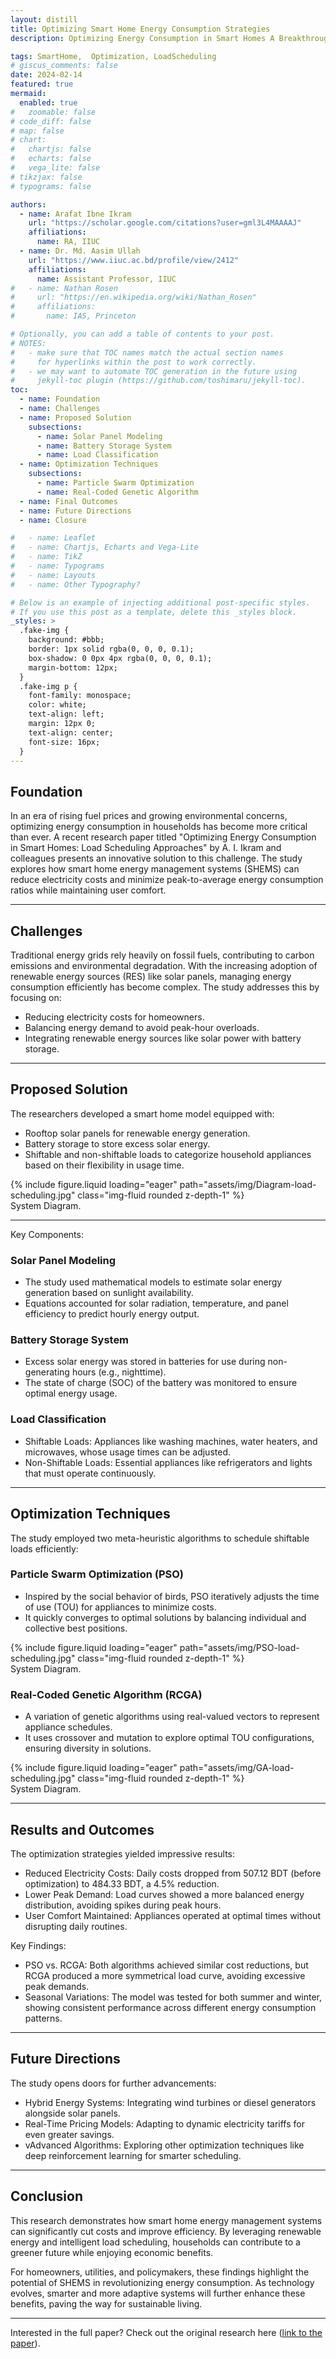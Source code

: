 ```yaml
---
layout: distill
title: Optimizing Smart Home Energy Consumption Strategies
description: Optimizing Energy Consumption in Smart Homes A Breakthrough in Load Scheduling

tags: SmartHome,  Optimization, LoadScheduling
# giscus_comments: false
date: 2024-02-14
featured: true
mermaid:
  enabled: true
#   zoomable: false
# code_diff: false
# map: false
# chart:
#   chartjs: false
#   echarts: false
#   vega_lite: false
# tikzjax: false
# typograms: false

authors:
  - name: Arafat Ibne Ikram
    url: "https://scholar.google.com/citations?user=gml3L4MAAAAJ"
    affiliations:
      name: RA, IIUC
  - name: Dr. Md. Aasim Ullah
    url: "https://www.iiuc.ac.bd/profile/view/2412"
    affiliations:
      name: Assistant Professor, IIUC
#   - name: Nathan Rosen
#     url: "https://en.wikipedia.org/wiki/Nathan_Rosen"
#     affiliations:
#       name: IAS, Princeton

# Optionally, you can add a table of contents to your post.
# NOTES:
#   - make sure that TOC names match the actual section names
#     for hyperlinks within the post to work correctly.
#   - we may want to automate TOC generation in the future using
#     jekyll-toc plugin (https://github.com/toshimaru/jekyll-toc).
toc:
  - name: Foundation
  - name: Challenges
  - name: Proposed Solution
    subsections:
      - name: Solar Panel Modeling
      - name: Battery Storage System
      - name: Load Classification
  - name: Optimization Techniques
    subsections:
      - name: Particle Swarm Optimization
      - name: Real-Coded Genetic Algorithm
  - name: Final Outcomes
  - name: Future Directions
  - name: Closure

#   - name: Leaflet
#   - name: Chartjs, Echarts and Vega-Lite
#   - name: TikZ
#   - name: Typograms
#   - name: Layouts
#   - name: Other Typography?

# Below is an example of injecting additional post-specific styles.
# If you use this post as a template, delete this _styles block.
_styles: >
  .fake-img {
    background: #bbb;
    border: 1px solid rgba(0, 0, 0, 0.1);
    box-shadow: 0 0px 4px rgba(0, 0, 0, 0.1);
    margin-bottom: 12px;
  }
  .fake-img p {
    font-family: monospace;
    color: white;
    text-align: left;
    margin: 12px 0;
    text-align: center;
    font-size: 16px;
  }
---
```


## Foundation

In an era of rising fuel prices and growing environmental concerns, optimizing energy consumption in households has become more critical than ever. A recent research paper titled "Optimizing Energy Consumption in Smart Homes: Load Scheduling Approaches" by A. I. Ikram and colleagues presents an innovative solution to this challenge. The study explores how smart home energy management systems (SHEMS) can reduce electricity costs and minimize peak-to-average energy consumption ratios while maintaining user comfort.

---

## Challenges

Traditional energy grids rely heavily on fossil fuels, contributing to carbon emissions and environmental degradation. With the increasing adoption of renewable energy sources (RES) like solar panels, managing energy consumption efficiently has become complex. The study addresses this by focusing on:

- Reducing electricity costs for homeowners.
- Balancing energy demand to avoid peak-hour overloads.
- Integrating renewable energy sources like solar power with battery storage.

---

## Proposed Solution

The researchers developed a smart home model equipped with:

- Rooftop solar panels for renewable energy generation.
- Battery storage to store excess solar energy.
- Shiftable and non-shiftable loads to categorize household appliances based on their flexibility in usage time.

<div class="row mt-3">
    <div class="col-sm mt-3 mt-md-0">
        {% include figure.liquid loading="eager" path="assets/img/Diagram-load-scheduling.jpg" class="img-fluid rounded z-depth-1" %}
    </div>
</div>
<div class="caption">
    System Diagram.
</div>

---

Key Components:

### Solar Panel Modeling

- The study used mathematical models to estimate solar energy generation based on sunlight availability.
- Equations accounted for solar radiation, temperature, and panel efficiency to predict hourly energy output.

### Battery Storage System

- Excess solar energy was stored in batteries for use during non-generating hours (e.g., nighttime).
- The state of charge (SOC) of the battery was monitored to ensure optimal energy usage.

### Load Classification

- Shiftable Loads: Appliances like washing machines, water heaters, and microwaves, whose usage times can be adjusted.
- Non-Shiftable Loads: Essential appliances like refrigerators and lights that must operate continuously.

---

## Optimization Techniques

The study employed two meta-heuristic algorithms to schedule shiftable loads efficiently:

### Particle Swarm Optimization (PSO)

- Inspired by the social behavior of birds, PSO iteratively adjusts the time of use (TOU) for appliances to minimize costs.
- It quickly converges to optimal solutions by balancing individual and collective best positions.

<div class="row mt-3">
    <div class="col-sm mt-3 mt-md-0">
        {% include figure.liquid loading="eager" path="assets/img/PSO-load-scheduling.jpg" class="img-fluid rounded z-depth-1" %}
    </div>
</div>
<div class="caption">
    System Diagram.
</div>

### Real-Coded Genetic Algorithm (RCGA)

- A variation of genetic algorithms using real-valued vectors to represent appliance schedules.
- It uses crossover and mutation to explore optimal TOU configurations, ensuring diversity in solutions.

<div class="row mt-3">
    <div class="col-sm mt-3 mt-md-0">
        {% include figure.liquid loading="eager" path="assets/img/GA-load-scheduling.jpg" class="img-fluid rounded z-depth-1" %}
    </div>
</div>
<div class="caption">
    System Diagram.
</div>

---

## Results and Outcomes

The optimization strategies yielded impressive results:

- Reduced Electricity Costs: Daily costs dropped from 507.12 BDT (before optimization) to 484.33 BDT, a 4.5% reduction.
- Lower Peak Demand: Load curves showed a more balanced energy distribution, avoiding spikes during peak hours.
- User Comfort Maintained: Appliances operated at optimal times without disrupting daily routines.

Key Findings:

- PSO vs. RCGA: Both algorithms achieved similar cost reductions, but RCGA produced a more symmetrical load curve, avoiding excessive peak demands.
- Seasonal Variations: The model was tested for both summer and winter, showing consistent performance across different energy consumption patterns.

---

## Future Directions

The study opens doors for further advancements:

- Hybrid Energy Systems: Integrating wind turbines or diesel generators alongside solar panels.
- Real-Time Pricing Models: Adapting to dynamic electricity tariffs for even greater savings.
- vAdvanced Algorithms: Exploring other optimization techniques like deep reinforcement learning for smarter scheduling.

---

## Conclusion

This research demonstrates how smart home energy management systems can significantly cut costs and improve efficiency. By leveraging renewable energy and intelligent load scheduling, households can contribute to a greener future while enjoying economic benefits.

For homeowners, utilities, and policymakers, these findings highlight the potential of SHEMS in revolutionizing energy consumption. As technology evolves, smarter and more adaptive systems will further enhance these benefits, paving the way for sustainable living.

---

Interested in the full paper? Check out the original research here ([link to the paper](https://doi.org/10.1049/pel2.12663)).
